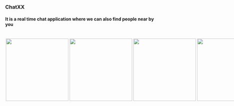 
<h3> ChatXX</h3>
<h4> It is a real time chat application where we can also find people near by you</h4>

<br>

<div style="display:flex;flexDirection:row;" " width="200" height="400" style="margin:2;"/>
 <img src="https://user-images.githubusercontent.com/65611955/109396303-def9e700-7956-11eb-8751-226aa4b06220.png" width="200" height"400" style="margin:2;"/>
  <img src="https://user-images.githubusercontent.com/65611955/109396515-000f0780-7958-11eb-9372-8b5308ac2261.png" width="200" height"400" style="margin:2;"/>
<img src="https://user-images.githubusercontent.com/65611955/109396304-df927d80-7956-11eb-96e4-9272235300cb.png" width="200" height"400" style="margin:2;"/>
<img src="https://user-images.githubusercontent.com/65611955/109396306-df927d80-7956-11eb-9857-681a365c8c09.png" width="200" height"400" style="margin:2;"/>
<img src="https://user-images.githubusercontent.com/65611955/109395983-5cbcf300-7955-11eb-8346-2e6fff728923.png" width="200" height="400" style="margin:2;"/>
<img src="https://user-images.githubusercontent.com/65611955/109395984-5cbcf300-7955-11eb-83fa-ebfea8775ec9.png" width="200" height="400" style="margin:2;"/>
<img src="https://user-images.githubusercontent.com/65611955/109395985-5d558980-7955-11eb-8278-f0fdf57aa717.png" width="200" height="400" style="margin:2;"/>
<img src="https://user-images.githubusercontent.com/65611955/109395986-5d558980-7955-11eb-9b7f-919478daef31.png" width="200" height="400" style="margin:2;"/>
 <img src="https://user-images.githubusercontent.com/65611955/109395981-5b8bc600-7955-11eb-8f40-bcc1ed4c4176.png" width="200" height"400" style="margin:2;"/>
  <img src="https://user-images.githubusercontent.com/65611955/109395987-5dee2000-7955-11eb-964f-9335af94f814.png" width="200" height"400" style="margin:2;"/>
   <img src="https://user-images.githubusercontent.com/65611955/109395988-5e86b680-7955-11eb-8541-249ace3c11a9.png" width="200" height"400" style="margin:2;"/>
 <img src="https://user-images.githubusercontent.com/65611955/109395996-60507a00-7955-11eb-9fd0-54f707dff687.png" width="200" height"400" style="margin:2;"/>
<img src="https://user-images.githubusercontent.com/65611955/109395997-60e91080-7955-11eb-828b-a8155dfab418.png" width="200" height"400" style="margin:2;"/>


 </div>

>
